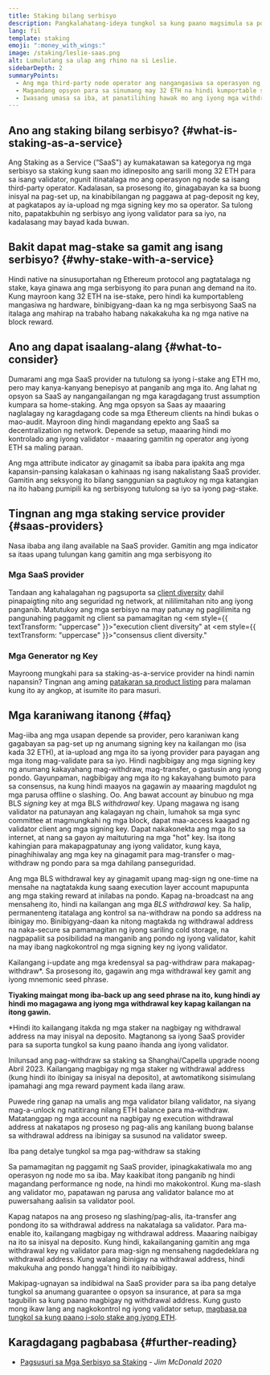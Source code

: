 ```yaml
---
title: Staking bilang serbisyo
description: Pangkalahatang-ideya tungkol sa kung paano magsimula sa pooled staking ng ETH
lang: fil
template: staking
emoji: ":money_with_wings:"
image: /staking/leslie-saas.png
alt: Lumulutang sa ulap ang rhino na si Leslie.
sidebarDepth: 2
summaryPoints:
  - Ang mga third-party node operator ang nangangasiwa sa operasyon ng iyong validator client
  - Magandang opsyon para sa sinumang may 32 ETH na hindi kumportable sa pagiging teknikal at kumplikado ng pagpapatakbo ng node
  - Iwasang umasa sa iba, at panatilihing hawak mo ang iyong mga withdrawal key
---
```


## Ano ang staking bilang serbisyo? \{#what-is-staking-as-a-service}

Ang Staking as a Service (“SaaS") ay kumakatawan sa kategorya ng mga serbisyo sa staking kung saan mo idineposito ang sarili mong 32 ETH para sa isang validator, ngunit itinatalaga mo ang operasyon ng node sa isang third-party operator. Kadalasan, sa prosesong ito, ginagabayan ka sa buong inisyal na pag-set up, na kinabibilangan ng paggawa at pag-deposit ng key, at pagkatapos ay ia-upload ng mga signing key mo sa operator. Sa tulong nito, papatakbuhin ng serbisyo ang iyong validator para sa iyo, na kadalasang may bayad kada buwan.

## Bakit dapat mag-stake sa gamit ang isang serbisyo? \{#why-stake-with-a-service}

Hindi native na sinusuportahan ng Ethereum protocol ang pagtatalaga ng stake, kaya ginawa ang mga serbisyong ito para punan ang demand na ito. Kung mayroon kang 32 ETH na ise-stake, pero hindi ka kumportableng mangasiwa ng hardware, binibigyang-daan ka ng mga serbisyong SaaS na italaga ang mahirap na trabaho habang nakakakuha ka ng mga native na block reward.

<CardGrid>
  <Card title="Sarili mong validator" emoji=":desktop_computer:" description="Deposit your own 32 ETH to activate your own set of signing keys that will participate in Ethereum consensus. Monitor your progress with dashboards to watch those ETH rewards accumulate." />    
  <Card title="Madaling magsimula" emoji="🏁" description="Forget about hardware specs, setup, node maintenance and upgrades. SaaS providers let you outsource the hard part by uploading your own signing credentials, allowing them to run a validator on your behalf, for a small cost." />
  <Card title="Limitahan ang iyong panganib" emoji=":shield:" description="In many cases users do not have to give up access to the keys that enable withdrawing or transferring staked funds. These are different from the signing keys, and can be stored separately to limit (but not eliminate) your risk as a staker." />
</CardGrid>

<StakingComparison page="saas" />

## Ano ang dapat isaalang-alang \{#what-to-consider}

Dumarami ang mga SaaS provider na tutulong sa iyong i-stake ang ETH mo, pero may kanya-kanyang benepisyo at panganib ang mga ito. Ang lahat ng opsyon sa SaaS ay nangangailangan ng mga karagdagang trust assumption kumpara sa home-staking. Ang mga opsyon sa Saas ay maaaring naglalagay ng karagdagang code sa mga Ethereum clients na hindi bukas o mao-audit. Mayroon ding hindi magandang epekto ang SaaS sa decentralization ng network. Depende sa setup, maaaring hindi mo kontrolado ang iyong validator - maaaring gamitin ng operator ang iyong ETH sa maling paraan.

Ang mga attribute indicator ay ginagamit sa ibaba para ipakita ang mga kapansin-pansing kalakasan o kahinaas ng isang nakalistang SaaS provider. Gamitin ang seksyong ito bilang sanggunian sa pagtukoy ng mga katangian na ito habang pumipili ka ng serbisyong tutulong sa iyo sa iyong pag-stake.

<StakingConsiderations page="saas" />

## Tingnan ang mga staking service provider \{#saas-providers}

Nasa ibaba ang ilang available na SaaS provider. Gamitin ang mga indicator sa itaas upang tulungan kang gamitin ang mga serbisyong ito

<ProductDisclaimer />

### Mga SaaS provider

<StakingProductsCardGrid category="saas" />

Tandaan ang kahalagahan ng pagsuporta sa [client diversity](/developers/docs/nodes-and-clients/client-diversity/) dahil pinapaigting nito ang seguridad ng network, at nililimitahan nito ang iyong panganib. Matutukoy ang mga serbisyo na may patunay ng paglilimita ng pangunahing paggamit ng client sa pamamagitan ng <em style={{ textTransform: "uppercase" }}>"execution client diversity"</em> at <em style={{ textTransform: "uppercase" }}>"consensus client diversity."</em>

### Mga Generator ng Key

<StakingProductsCardGrid category="keyGen" />

Mayroong mungkahi para sa staking-as-a-service provider na hindi namin napansin? Tingnan ang aming [patakaran sa product listing](/contributing/adding-staking-products/) para malaman kung ito ay angkop, at isumite ito para masuri.

## Mga karaniwang itanong \{#faq}

<ExpandableCard title="Sino ang nangangasiwa ng aking mga key?" eventCategory="SaasStaking" eventName="clicked who holds my keys">
Mag-iiba ang mga usapan depende sa provider, pero karaniwan kang gagabayan sa pag-set up ng anumang signing key na kailangan mo (isa kada 32 ETH), at ia-upload ang mga ito sa iyong provider para payagan ang mga itong mag-validate para sa iyo. Hindi nagbibigay ang mga signing key ng anumang kakayahang mag-withdraw, mag-transfer, o gastusin ang iyong pondo. Gayunpaman, nagbibigay ang mga ito ng kakayahang bumoto para sa consensus, na kung hindi maayos na gagawin ay maaaring magdulot ng mga parusa offline o slashing.
</ExpandableCard>

<ExpandableCard title="May dalawang set ng mga key?" eventCategory="SaasStaking" eventName="clicked so there are two sets of keys">
Oo. Ang bawat account ay binubuo ng mga BLS <em>signing</em> key at mga BLS <em>withdrawal</em> key. Upang magawa ng isang validator na patunayan ang kalagayan ng chain, lumahok sa mga sync committee at magmungkahi ng mga block, dapat maa-access kaagad ng validator client ang mga signing key. Dapat nakakonekta ang mga ito sa internet, at nang sa gayon ay maituturing na mga "hot" key. Isa itong kahingian para makapagpatunay ang iyong validator, kung kaya, pinaghihiwalay ang mga key na ginagamit para mag-transfer o mag-withdraw ng pondo para sa mga dahilang panseguridad.

Ang mga BLS withdrawal key ay ginagamit upang mag-sign ng one-time na mensahe na nagtatakda kung saang execution layer account mapupunta ang mga staking reward at inilabas na pondo. Kapag na-broadcast na ang mensaheng ito, hindi na kailangan ang mga <em>BLS withdrawal</em> key. Sa halip, permanenteng itatalaga ang kontrol sa na-withdraw na pondo sa address na ibinigay mo. Binibigyang-daan ka nitong magtakda ng withdrawal address na naka-secure sa pamamagitan ng iyong sariling cold storage, na nagpapaliit sa posibilidad na manganib ang pondo ng iyong validator, kahit na may ibang nagkokontrol ng mga signing key ng iyong validator.

Kailangang i-update ang mga kredensyal sa pag-withdraw para makapag-withdraw\*. Sa prosesong ito, gagawin ang mga withdrawal key gamit ang iyong mnemonic seed phrase.

<strong>Tiyaking maingat mong iba-back up ang seed phrase na ito, kung hindi ay hindi mo magagawa ang iyong mga withdrawal key kapag kailangan na itong gawin.</strong>

\*Hindi ito kailangang itakda ng mga staker na nagbigay ng withdrawal address na may inisyal na deposito. Magtanong sa iyong SaaS provider para sa suporta tungkol sa kung paano ihanda ang iyong validator.
</ExpandableCard>

<ExpandableCard title="Kailan ako puwedeng mag-withdraw?" eventCategory="SaasStaking" eventName="clicked when can I withdraw">
Inilunsad ang pag-withdraw sa staking sa Shanghai/Capella upgrade noong Abril 2023. Kailangang magbigay ng mga staker ng withdrawal address (kung hindi ito ibinigay sa inisyal na deposito), at awtomatikong sisimulang ipamahagi ang mga reward payment kada ilang araw.

Puwede ring ganap na umalis ang mga validator bilang validator, na siyang mag-a-unlock ng natitirang nilang ETH balance para ma-withdraw. Matatanggap ng mga account na nagbigay ng execution withdrawal address at nakatapos ng proseso ng pag-alis ang kanilang buong balanse sa withdrawal address na ibinigay sa susunod na validator sweep.

<ButtonLink to="/staking/withdrawals/">Iba pang detalye tungkol sa mga pag-withdraw sa staking</ButtonLink>
</ExpandableCard>

<ExpandableCard title="Anong mangyayari kung masa-slash ako?" eventCategory="SaasStaking" eventName="clicked what happens if I get slashed">
Sa pamamagitan ng paggamit ng SaaS provider, ipinagkakatiwala mo ang operasyon ng node mo sa iba. May kaakibat itong panganib ng hindi magandang performance ng node, na hindi mo makokontrol. Kung ma-slash ang validator mo, papatawan ng parusa ang validator balance mo at puwersahang aalisin sa validator pool.

Kapag natapos na ang proseso ng slashing/pag-alis, ita-transfer ang pondong ito sa withdrawal address na nakatalaga sa validator. Para ma-enable ito, kailangang magbigay ng withdrawal address. Maaaring naibigay na ito sa inisyal na deposito. Kung hindi, kakailanganing gamitin ang mga withdrawal key ng validator para mag-sign ng mensaheng nagdedeklara ng withdrawal address. Kung walang ibinigay na withdrawal address, hindi makukuha ang pondo hangga't hindi ito naibibigay.

Makipag-ugnayan sa indibidwal na SaaS provider para sa iba pang detalye tungkol sa anumang guarantee o opsyon sa insurance, at para sa mga tagubilin sa kung paano magbigay ng withdrawal address. Kung gusto mong ikaw lang ang nagkokontrol ng iyong validator setup, <a href="/staking/solo/">magbasa pa tungkol sa kung paano i-solo stake ang iyong ETH</a>.
</ExpandableCard>

## Karagdagang pagbabasa \{#further-reading}

- [Pagsusuri sa Mga Serbisyo sa Staking](https://www.attestant.io/posts/evaluating-staking-services/) - _Jim McDonald 2020_
